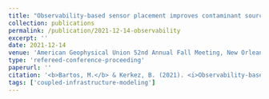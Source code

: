 ```yaml
---
title: "Observability-based sensor placement improves contaminant source identification in river networks"
collection: publications
permalink: /publication/2021-12-14-observability
excerpt: ''
date: 2021-12-14
venue: 'American Geophysical Union 52nd Annual Fall Meeting, New Orleans, LA.'
type: 'refereed-conference-proceeding'
paperurl: ''
citation: '<b>Bartos, M.</b> & Kerkez, B. (2021). <i>Observability-based sensor placement improves contaminant source identification in river networks</i>. American Geophysical Union 52nd Annual Fall Meeting, New Orleans, LA. [Poster]'
tags: ['coupled-infrastructure-modeling']
---
```

